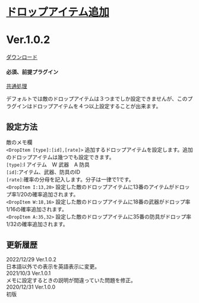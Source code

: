 # [ドロップアイテム追加](https://raw.githubusercontent.com/nuun888/MZ/master/NUUN_AddDropItems.js)
# Ver.1.0.2
[ダウンロード](https://raw.githubusercontent.com/nuun888/MZ/master/NUUN_AddDropItems.js)
#### 必須、前提プラグイン
[共通処理](https://github.com/nuun888/MZ/blob/master/README/Base.md)  

デフォルトでは敵のドロップアイテムは３つまでしか設定できませんが、このプラグインはドロップアイテムを４つ以上設定することが出来ます。  

## 設定方法
敵のメモ欄  
`<DropItem [type]:[id],[rate]>` 追加するドロップアイテムを設定します。追加のドロップアイテムは幾つでも設定できます。  
`[type]`:I アイテム　W 武器　A 防具  
`[id]`:アイテム、武器、防具のID  
`[rate]`:確率の分母を記入します。分子は一律で1です。  
`<DropItem I:13,20>` 設定した敵のドロップアイテムに13番のアイテムがドロップ率1/20の確率追加されます。  
`<DropItem W:18,16>` 設定した敵のドロップアイテムに18番の武器がドロップ率1/16の確率追加されます。  
`<DropItem A:35,32>` 設定した敵のドロップアイテムに35番の防具がドロップ率1/32の確率追加されます。  

## 更新履歴
2022/12/29 Ver.1.0.2  
日本語以外での表示を英語表示に変更。  
2021/10/3 Ver.1.0.1  
メモに設定するときの説明が間違っていた問題を修正。  
2020/12/31 Ver.1.0.0  
初版  
